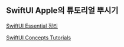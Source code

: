 

## SwiftUI Apple의 튜토리얼 뿌시기

[SwiftUI Essential 정리](https://peat-soup-6ec.notion.site/SwiftUI-Tutorials-9063a5cbc38d434486df580774b442b1)

[SwiftUI Concepts Tutorials](https://peat-soup-6ec.notion.site/SwiftUI-Concepts-Tutorials-c4f94c1b043c4e6d80707f7f1595e1b5?pvs=4)
